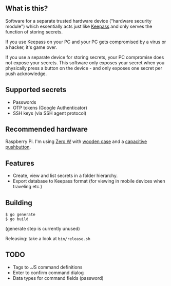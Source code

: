 What is this?
-------------

Software for a separate trusted hardware device ("hardware security module") which
essentially acts just like [Keepass](http://keepass.info/) and only serves the
function of storing secrets.

If you use Keepass on your PC and your PC gets compromised by a virus or a hacker,
it's game over.

If you use a separate device for storing secrets, your PC compromise does not
expose your secrets. This software only exposes your secret when you physically
press a button on the device - and only exposes one secret per push acknowledge.


Supported secrets
-----------------

- Passwords
- OTP tokens (Google Authenticator)
- SSH keys (via SSH agent protocol)


Recommended hardware
--------------------

Raspberry Pi. I'm using [Zero W](https://www.raspberrypi.org/products/pi-zero-w/)
with [wooden case](https://thepihut.com/products/zebra-zero-for-raspberry-pi-zero-wood)
and a [capacitive pushbutton](http://www.ebay.com/sch/?_nkw=ttp223).


Features
--------

- Create, view and list secrets in a folder hierarchy.
- Export database to Keepass format (for viewing in mobile devices when traveling etc.)


Building
--------

```
$ go generate
$ go build
```

(generate step is currently unused)

Releasing: take a look at `bin/release.sh`


TODO
----

- Tags to .JS command definitions
- Enter to confirm command dialog
- Data types for command fields (password)
